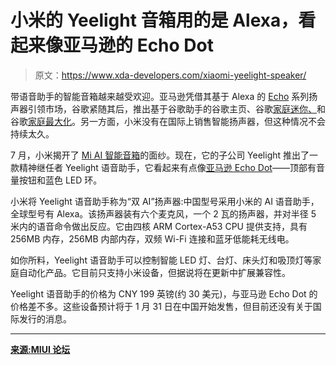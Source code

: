 # 小米的 Yeelight 音箱用的是 Alexa，看起来像亚马逊的 Echo Dot

> 原文：<https://www.xda-developers.com/xiaomi-yeelight-speaker/>

带语音助手的智能音箱越来越受欢迎。亚马逊凭借其基于 Alexa 的 [Echo](https://www.xda-developers.com/google-home-amazon-echo-smart-speaker-market-share/) 系列扬声器引领市场，谷歌紧随其后，推出基于谷歌助手的谷歌主页、谷歌[家庭迷你、](https://www.xda-developers.com/google-home-mini-amazon-echo/)和谷歌[家庭最大化](https://www.xda-developers.com/google-home-max-on-sale-us/)。另一方面，小米没有在国际上销售智能扬声器，但这种情况不会持续太久。

7 月，小米揭开了 [Mi AI 智能音箱](https://www.xda-developers.com/xiaomi-agora-io-mi-ai-voice-calls/)的面纱。现在，它的子公司 Yeelight 推出了一款精神继任者 Yeelight 语音助手，它看起来有点像[亚马逊 Echo Dot](https://www.xda-developers.com/amazon-launches-echo-dot-echo-plus-prime-music-canada/)——顶部有音量按钮和蓝色 LED 环。

小米将 Yeelight 语音助手称为“双 AI”扬声器:中国型号采用小米的 AI 语音助手，全球型号有 Alexa。该扬声器装有六个麦克风，一个 2 瓦的扬声器，并对半径 5 米内的语音命令做出反应。它由四核 ARM Cortex-A53 CPU 提供支持，具有 256MB 内存，256MB 内部内存，双频 Wi-Fi 连接和蓝牙低能耗无线电。

如你所料，Yeelight 语音助手可以控制智能 LED 灯、台灯、床头灯和吸顶灯等家庭自动化产品。它目前只支持小米设备，但据说将在更新中扩展兼容性。

Yeelight 语音助手的价格为 CNY 199 英镑(约 30 美元)，与亚马逊 Echo Dot 的价格差不多。这些设备预计将于 1 月 31 日在中国开始发售，但目前还没有关于国际发行的消息。

* * *

[**来源:MIUI 论坛**](http://c.mi.com/thread-651008-1-0.html)